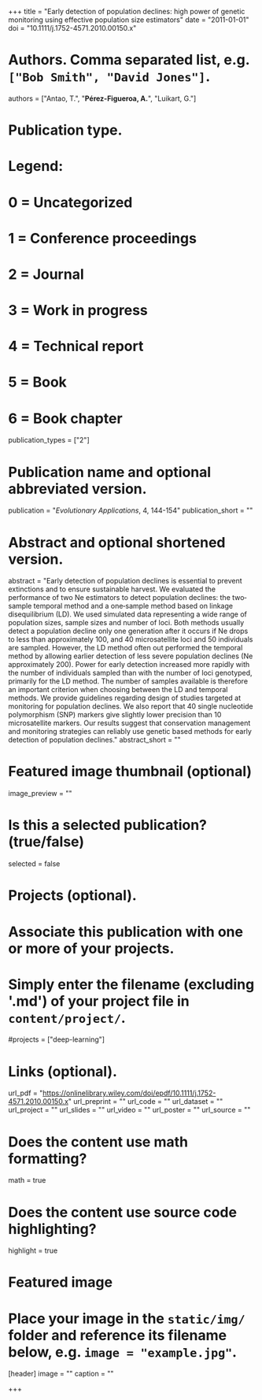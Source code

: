 +++
title = "Early detection of population declines: high power of genetic monitoring using effective population size estimators"
date = "2011-01-01"
doi = "10.1111/j.1752-4571.2010.00150.x"

# Authors. Comma separated list, e.g. `["Bob Smith", "David Jones"]`.
authors = ["Antao, T.", "**Pérez-Figueroa, A.**",  "Luikart, G."]

# Publication type.
# Legend:
# 0 = Uncategorized
# 1 = Conference proceedings
# 2 = Journal
# 3 = Work in progress
# 4 = Technical report
# 5 = Book
# 6 = Book chapter
publication_types = ["2"]

# Publication name and optional abbreviated version.
publication = "*Evolutionary Applications*, 4, 144-154"
publication_short = ""

# Abstract and optional shortened version.
abstract = "Early detection of population declines is essential to prevent extinctions and to ensure sustainable harvest. We evaluated the performance of two Ne estimators to detect population declines: the two‐sample temporal method and a one‐sample method based on linkage disequilibrium (LD). We used simulated data representing a wide range of population sizes, sample sizes and number of loci. Both methods usually detect a population decline only one generation after it occurs if Ne drops to less than approximately 100, and 40 microsatellite loci and 50 individuals are sampled. However, the LD method often out performed the temporal method by allowing earlier detection of less severe population declines (Ne approximately 200). Power for early detection increased more rapidly with the number of individuals sampled than with the number of loci genotyped, primarily for the LD method. The number of samples available is therefore an important criterion when choosing between the LD and temporal methods. We provide guidelines regarding design of studies targeted at monitoring for population declines. We also report that 40 single nucleotide polymorphism (SNP) markers give slightly lower precision than 10 microsatellite markers. Our results suggest that conservation management and monitoring strategies can reliably use genetic based methods for early detection of population declines."
abstract_short = ""

# Featured image thumbnail (optional)
image_preview = ""

# Is this a selected publication? (true/false)
selected = false

# Projects (optional).
#   Associate this publication with one or more of your projects.
#   Simply enter the filename (excluding '.md') of your project file in `content/project/`.
#projects = ["deep-learning"]

# Links (optional).
url_pdf = "https://onlinelibrary.wiley.com/doi/epdf/10.1111/j.1752-4571.2010.00150.x"
url_preprint = ""
url_code = ""
url_dataset = ""
url_project = ""
url_slides = ""
url_video = ""
url_poster = ""
url_source = ""

# Does the content use math formatting?
math = true

# Does the content use source code highlighting?
highlight = true

# Featured image
# Place your image in the `static/img/` folder and reference its filename below, e.g. `image = "example.jpg"`.
[header]
image = ""
caption = ""

+++


